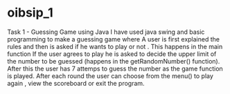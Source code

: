 # oibsip_1
Task 1 - Guessing Game using Java
I have used java swing and basic programming to make a guessing game where A user is first explained the rules and then is asked if he wants to play or not . This happens in the main function
If the user agrees to play he is asked to decide the upper limit of the number to be guessed (happens in the getRandomNumber() function).
After this the user has 7 attemps to guess the number as the game function is played.
After each round the user can choose from the menu() to play again , view the scoreboard or exit the program.
